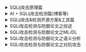 <details>
   <summary>SQLij攻击原理篇</summary>
       
   * [SQL注入攻击漏洞思维导图和原理介绍](https://blog.csdn.net/sycamorelg/article/details/125148706?spm=1001.2014.3001.5502) 
   * [SQL注入攻击如何分类](https://www.jianshu.com/p/52f4a371c8b7)、[SQL注入之HTTP头部注入](https://blog.csdn.net/qq_52072846/article/details/123006267)、[SQL注入分类及其各部分详解](https://www.cnblogs.com/sunny11/p/14402679.html#_label3)
   * [SQL注入绕过入门总结篇](https://www.freebuf.com/articles/web/281586.html)、[SQL注入绕过技术](https://blog.csdn.net/Likhaooo/article/details/122746954)
    </details>

   <details>
   <summary>AI + SQLij攻击检测篇(博客等)</summary>
       
   * 基于机器学习的WEB攻击分类检测模型 [[技术文章]( https://www.freebuf.com/news/184687.html)]
   * 长亭SQL注入检测方案： SqlChop-一个新型SQL注入检测引擎 [[技术文章](https://blog.chaitin.cn/sqlchop-the-sqli-detection-engine/)]
   * Fortinet SQL注入检测方案： Syntax-based SQL Injection Detection [[技术文章](https://help.fortinet.com/fweb/580/Content/FortiWeb/fortiweb-admin/syntaxbased_sqli_detect.htm#syntax-sqli-detect-builtin-template)]
    </details>
    
   <details>
    <summary>SQLij攻击&检测开源方案&工具篇</summary>
       
   * SQLMap、JSQL injection、超级SQL注入工具、Snort、Suricata、ModSecurity、Libinjection等
    </details>
    
   <details>
        <summary>SQLi攻击检测与防御论文之综述</summary>
       
   * A Survey on SQL Injection Attack: Detection and Challenge, 2021, ICIT [[Paper](https://ieeexplore.ieee.org/document/9491117)]
   * Detection of SQL Injection Attack using Machine Learning Techniques: A Systemtic Literature Review, 2022, S&P [[Paper](https://www.mdpi.com/2624-800X/2/4/39/pdf)]
   * SQL注入攻击检测与防御技术研究综述,2023,信息安全研究
    </details>
    
   <details>
   <summary>SQLi攻击检测与防御论文之ML/DL</summary>
       
   * Locate-Then_detect: Real-time Web Attack Detection via Attention-based Deep Neural Networks [[Paper](https://www.ijcai.org/Proceedings/2019/0656.pdf)]]
   * SQL Injection Attack Detection Framework Based on HTTP Traffic, 2021, ACM TURC [[Paper](https://dl.acm.org/doi/abs/10.1145/3472634.3474068)] 
    </details>
    
   <details>
   <summary>SQLi攻击检测与防御论文之语义分析</summary>
       
   * Long short-term memory on abstract systax tree for SQL injection detection，2020，IET [[Paper](https://ietresearch.onlinelibrary.wiley.com/doi/10.1049/sfw2.12018)]
   * Attack Intention Estimation Based on Syntax Analysis and Dynamic Analysis for SQL Injection, 2020, IEEE [[Paper](https://ieeexplore.ieee.org/abstract/document/9202752)]
    </details>
    
   <details>
        <summary>SQLi攻击检测与防御论文之对抗攻击</summary>

   * A GAN-based Method for Generation SQL Injection Attack Samples, 2022, IEEE ITAIC [[Paper](https://ieeexplore.ieee.org/document/9836726)]
    </details>


